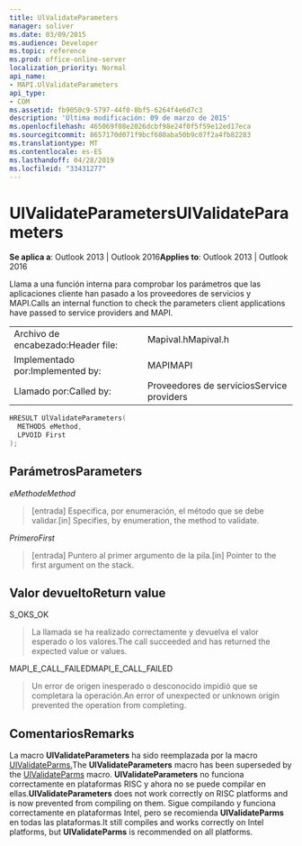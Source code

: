 ```yaml
---
title: UlValidateParameters
manager: soliver
ms.date: 03/09/2015
ms.audience: Developer
ms.topic: reference
ms.prod: office-online-server
localization_priority: Normal
api_name:
- MAPI.UlValidateParameters
api_type:
- COM
ms.assetid: fb9050c9-5797-44f0-8bf5-6264f4e6d7c3
description: 'Última modificación: 09 de marzo de 2015'
ms.openlocfilehash: 465069f08e2026dcbf98e24f0f5f59e12ed17eca
ms.sourcegitcommit: 8657170d071f9bcf680aba50b9c07f2a4fb82283
ms.translationtype: MT
ms.contentlocale: es-ES
ms.lasthandoff: 04/28/2019
ms.locfileid: "33431277"
---
```

# <a name="ulvalidateparameters"></a><span data-ttu-id="95349-103">UlValidateParameters</span><span class="sxs-lookup"><span data-stu-id="95349-103">UlValidateParameters</span></span>

  
  
<span data-ttu-id="95349-104">**Se aplica a**: Outlook 2013 | Outlook 2016</span><span class="sxs-lookup"><span data-stu-id="95349-104">**Applies to**: Outlook 2013 | Outlook 2016</span></span> 
  
<span data-ttu-id="95349-105">Llama a una función interna para comprobar los parámetros que las aplicaciones cliente han pasado a los proveedores de servicios y MAPI.</span><span class="sxs-lookup"><span data-stu-id="95349-105">Calls an internal function to check the parameters client applications have passed to service providers and MAPI.</span></span> 
  
|||
|:-----|:-----|
|<span data-ttu-id="95349-106">Archivo de encabezado:</span><span class="sxs-lookup"><span data-stu-id="95349-106">Header file:</span></span>  <br/> |<span data-ttu-id="95349-107">Mapival.h</span><span class="sxs-lookup"><span data-stu-id="95349-107">Mapival.h</span></span>  <br/> |
|<span data-ttu-id="95349-108">Implementado por:</span><span class="sxs-lookup"><span data-stu-id="95349-108">Implemented by:</span></span>  <br/> |<span data-ttu-id="95349-109">MAPI</span><span class="sxs-lookup"><span data-stu-id="95349-109">MAPI</span></span>  <br/> |
|<span data-ttu-id="95349-110">Llamado por:</span><span class="sxs-lookup"><span data-stu-id="95349-110">Called by:</span></span>  <br/> |<span data-ttu-id="95349-111">Proveedores de servicios</span><span class="sxs-lookup"><span data-stu-id="95349-111">Service providers</span></span>  <br/> |
   
```cpp
HRESULT UlValidateParameters(
  METHODS eMethod,
  LPVOID First
);
```

## <a name="parameters"></a><span data-ttu-id="95349-112">Parámetros</span><span class="sxs-lookup"><span data-stu-id="95349-112">Parameters</span></span>

 <span data-ttu-id="95349-113">_eMethod_</span><span class="sxs-lookup"><span data-stu-id="95349-113">_eMethod_</span></span>
  
> <span data-ttu-id="95349-114">[entrada] Especifica, por enumeración, el método que se debe validar.</span><span class="sxs-lookup"><span data-stu-id="95349-114">[in] Specifies, by enumeration, the method to validate.</span></span> 
    
 <span data-ttu-id="95349-115">_Primero_</span><span class="sxs-lookup"><span data-stu-id="95349-115">_First_</span></span>
  
> <span data-ttu-id="95349-116">[entrada] Puntero al primer argumento de la pila.</span><span class="sxs-lookup"><span data-stu-id="95349-116">[in] Pointer to the first argument on the stack.</span></span>
    
## <a name="return-value"></a><span data-ttu-id="95349-117">Valor devuelto</span><span class="sxs-lookup"><span data-stu-id="95349-117">Return value</span></span>

<span data-ttu-id="95349-118">S_OK</span><span class="sxs-lookup"><span data-stu-id="95349-118">S_OK</span></span> 
  
> <span data-ttu-id="95349-119">La llamada se ha realizado correctamente y devuelva el valor esperado o los valores.</span><span class="sxs-lookup"><span data-stu-id="95349-119">The call succeeded and has returned the expected value or values.</span></span> 
    
<span data-ttu-id="95349-120">MAPI_E_CALL_FAILED</span><span class="sxs-lookup"><span data-stu-id="95349-120">MAPI_E_CALL_FAILED</span></span> 
  
> <span data-ttu-id="95349-121">Un error de origen inesperado o desconocido impidió que se completara la operación.</span><span class="sxs-lookup"><span data-stu-id="95349-121">An error of unexpected or unknown origin prevented the operation from completing.</span></span>
    
## <a name="remarks"></a><span data-ttu-id="95349-122">Comentarios</span><span class="sxs-lookup"><span data-stu-id="95349-122">Remarks</span></span>

<span data-ttu-id="95349-123">La macro **UlValidateParameters** ha sido reemplazada por la macro [UlValidateParms.](ulvalidateparms.md)</span><span class="sxs-lookup"><span data-stu-id="95349-123">The **UlValidateParameters** macro has been superseded by the [UlValidateParms](ulvalidateparms.md) macro.</span></span> <span data-ttu-id="95349-124">**UlValidateParameters** no funciona correctamente en plataformas RISC y ahora no se puede compilar en ellas.</span><span class="sxs-lookup"><span data-stu-id="95349-124">**UlValidateParameters** does not work correctly on RISC platforms and is now prevented from compiling on them.</span></span> <span data-ttu-id="95349-125">Sigue compilando y funciona correctamente en plataformas Intel, pero se recomienda **UlValidateParms** en todas las plataformas.</span><span class="sxs-lookup"><span data-stu-id="95349-125">It still compiles and works correctly on Intel platforms, but **UlValidateParms** is recommended on all platforms.</span></span> 
  

